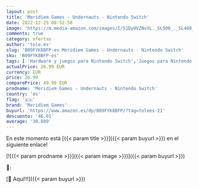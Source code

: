 ```yaml
---
layout: post
title: 'Meridiem Games - Undernauts - Nintendo Switch'
date: 2022-12-25 08:52:50
image: 'https://m.media-amazon.com/images/I/51DyHVZNvXL._SL500_._SL400_.jpg'
comments: true
category: ofertas
author: 'tole.es'
slug: 'B09FYK8BFP-es Meridiem Games - Undernauts - Nintendo Switch'
sku: 'B09FYK8BFP-es'
tags: [ 'Hardware y juegos para Nintendo Switch','Juegos para Nintendo Switch','Videojuegos','meridiem games','nintendo','🇪🇸', ]
actualPrice: 26.99 EUR
currency: EUR
price: 26.99
comparePrice: 49.99 EUR
prodname: 'Meridiem Games - Undernauts - Nintendo Switch'
country: 'es'
flag: '🇪🇸'
brand: 'Meridiem Games'
buyurl: 'https://www.amazon.es/dp/B09FYK8BFP/?tag=tolees-21'
descuento: '46.01'
average: '38.609'
---
```


En este momento está [{{< param title >}}]({{< param buyurl >}}) en el siguiente enlace!

[![{{< param prodname >}}]({{< param image >}})]({{< param buyurl >}})

🔎:


[🛒 Aquí!!!]({{< param buyurl >}})
